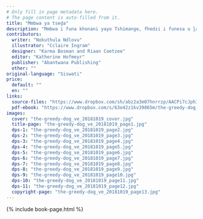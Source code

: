 ```yaml
---
# Only fill in page metadata here.
# The page content is auto-filled from it.
title: "Mmbwa ya tseḓa"
description: "Mmbwa i funa khonani yayo Tshimange, fhedzi i funesa u ḽa nga maanḓa. Naa Tshimange tshi nga dzula lungana na khonani yatsho vha sa fhambani?"
contributors:
  writer: "Nokuthula Ndlovu"
  illustrator: "Cclaire Ingram"
  designer: "Karma Bosman and Riaan Coetzee"
  editor: "Katherine Hofmeyr"
  publisher: "Abantwana Publishing"
  other: ""
original-language: "Siswati"
price:
  default: ""
  en: ""
links:
  source-files: "https://www.dropbox.com/sh/abz2a3m07hnrrzp/AACPi7cJphISHRbq2T5YqtVca?dl=0"
  pdf-ebook: "https://www.dropbox.com/s/63e42z1kv39865m/the-greedy-dog_ve_20181019.pdf?dl=0"
images:
  cover: "the-greedy-dog_ve_20181019_cover.jpg"
  title-page: "the-greedy-dog_ve_20181019_page1.jpg"
  dps-1: "the-greedy-dog_ve_20181019_page2.jpg"
  dps-2: "the-greedy-dog_ve_20181019_page3.jpg"
  dps-3: "the-greedy-dog_ve_20181019_page4.jpg"
  dps-4: "the-greedy-dog_ve_20181019_page5.jpg"
  dps-5: "the-greedy-dog_ve_20181019_page6.jpg"
  dps-6: "the-greedy-dog_ve_20181019_page7.jpg"
  dps-7: "the-greedy-dog_ve_20181019_page8.jpg"
  dps-8: "the-greedy-dog_ve_20181019_page9.jpg"
  dps-9: "the-greedy-dog_ve_20181019_page10.jpg"
  dps-10: "the-greedy-dog_ve_20181019_page11.jpg"
  dps-11: "the-greedy-dog_ve_20181019_page12.jpg"
  copyright-page: "the-greedy-dog_ve_20181019_page13.jpg"
---
```


{% include book-page.html %}



